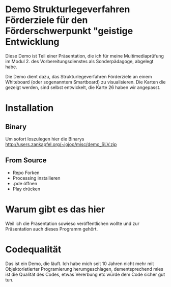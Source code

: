 Demo Strukturlegeverfahren Förderziele für den Förderschwerpunkt "geistige Entwicklung 
===============================================================================================
Diese Demo ist Teil einer Präsentation, die ich für meine Multimediaprüfung im Modul 2. des Vorbereitungsdienstes als Sonderpädagoge, abgelegt habe.

Die Demo dient dazu, das Strukturlegeverfahren Förderziele an einem Whiteboard (oder sogenanntem Smartboard) zu visualisieren. Die Karten die gezeigt werden, sind selbst entwickelt, die Karte 26 haben wir angepasst.

Installation 
===============================================================================================

Binary
-------
Um sofort loszulegen hier die Binarys
http://users.zankapfel.org/~jojoo/misc/demo_SLV.zip

From Source
--------------
* Repo Forken
* Processing installieren
* .pde öffnen
* Play drücken

Warum gibt es das hier 
===============================================================================================
Weil ich die Präsentation sowieso veröffentlichen wollte und zur Präsentation auch dieses Programm gehört.

Codequalität
================
Das ist ein Demo, die läuft. Ich habe mich seit 10 Jahren nicht mehr mit Objektorietierter Programierung herumgeschlagen, dementsprechend mies ist die Qualität des Codes, etwas Vererbung etc würde dem Code sicher gut tun.
